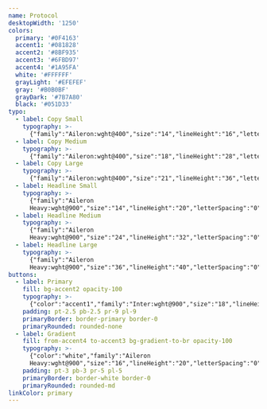 ```yaml
---
name: Protocol
desktopWidth: '1250'
colors:
  primary: '#0F4163'
  accent1: '#081828'
  accent2: '#8BF935'
  accent3: '#6FBD97'
  accent4: '#1A95FA'
  white: '#FFFFFF'
  grayLight: '#EFEFEF'
  gray: '#B0B0BF'
  grayDark: '#7B7A80'
  black: '#051D33'
typo:
  - label: Copy Small
    typography: >-
      {"family":"Aileron:wght@400","size":"14","lineHeight":"16","letterSpacing":"0","margin":"0","smSize":"14","smLineHeight":"16","smLetterSpacing":"0","smMargin":"0"}
  - label: Copy Medium
    typography: >-
      {"family":"Aileron:wght@400","size":"18","lineHeight":"28","letterSpacing":"0","margin":"10","smSize":"18","smLineHeight":"28","smLetterSpacing":"0","smMargin":"20"}
  - label: Copy Large
    typography: >-
      {"family":"Aileron:wght@400","size":"21","lineHeight":"36","letterSpacing":"0","margin":"0","smSize":"21","smLineHeight":"36","smLetterSpacing":"0","smMargin":"0"}
  - label: Headline Small
    typography: >-
      {"family":"Aileron
      Heavy:wght@900","size":"14","lineHeight":"20","letterSpacing":"0","margin":"0","smSize":"14","smLineHeight":"20","smLetterSpacing":"0","smMargin":"0"}
  - label: Headline Medium
    typography: >-
      {"family":"Aileron
      Heavy:wght@900","size":"24","lineHeight":"32","letterSpacing":"0","margin":"0","smSize":"24","smLineHeight":"32","smLetterSpacing":"0","smMargin":"0"}
  - label: Headline Large
    typography: >-
      {"family":"Aileron
      Heavy:wght@900","size":"36","lineHeight":"40","letterSpacing":"0","margin":"0","smSize":"36","smLineHeight":"40","smLetterSpacing":"0","smMargin":"0"}
buttons:
  - label: Primary
    fill: bg-accent2 opacity-100
    typography: >-
      {"color":"accent1","family":"Inter:wght@900","size":"18","lineHeight":"18","letterSpacing":"0","smSize":"18","smLineHeight":"18","smLetterSpacing":"0"}
    padding: pt-2.5 pb-2.5 pr-9 pl-9
    primaryBorder: border-primary border-0
    primaryRounded: rounded-none
  - label: Gradient
    fill: from-accent4 to-accent3 bg-gradient-to-br opacity-100
    typography: >-
      {"color":"white","family":"Aileron
      Heavy:wght@900","size":"16","lineHeight":"20","letterSpacing":"0","smSize":"16","smLineHeight":"20","smLetterSpacing":"0"}
    padding: pt-3 pb-3 pr-5 pl-5
    primaryBorder: border-white border-0
    primaryRounded: rounded-md
linkColor: primary
---
```


